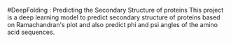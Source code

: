 #DeepFolding : Predicting the Secondary Structure of proteins
This project is a deep learning model to predict secondary structure of proteins based on Ramachandran's plot and also predict phi and psi angles of the amino acid sequences.


